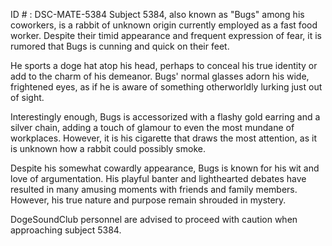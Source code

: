 ID # : DSC-MATE-5384
Subject 5384, also known as "Bugs" among his coworkers, is a rabbit of unknown origin currently employed as a fast food worker. Despite their timid appearance and frequent expression of fear, it is rumored that Bugs is cunning and quick on their feet. 

He sports a doge hat atop his head, perhaps to conceal his true identity or add to the charm of his demeanor. Bugs' normal glasses adorn his wide, frightened eyes, as if he is aware of something otherworldly lurking just out of sight.

Interestingly enough, Bugs is accessorized with a flashy gold earring and a silver chain, adding a touch of glamour to even the most mundane of workplaces. However, it is his cigarette that draws the most attention, as it is unknown how a rabbit could possibly smoke.

Despite his somewhat cowardly appearance, Bugs is known for his wit and love of argumentation. His playful banter and lighthearted debates have resulted in many amusing moments with friends and family members. However, his true nature and purpose remain shrouded in mystery. 

DogeSoundClub personnel are advised to proceed with caution when approaching subject 5384.
